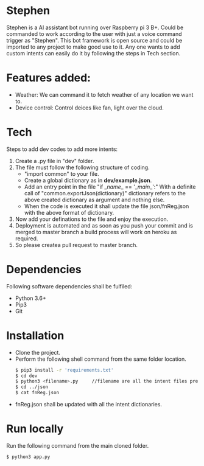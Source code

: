 # Stephen
Stephen is a AI assistant bot running over Raspberry pi 3 B+. Could be commanded to work according to the user with just a voice command trigger as "Stephen". This bot framework is open source and could be imported to any project to make good use to it. Any one wants to add custom intents can easily do it by following the steps in Tech section.

# Features added:
* Weather: We can command it to fetch weather of any location we want to.
* Device control: Control deices like fan, light over the cloud.

# Tech
Steps to add dev codes to add more intents:

1. Create a <fileName>.py file in "dev" folder.
2. The file must follow the following structure of coding.
	* "import common" to your file.
	* Create a global dictionary as in __dev/example.json__.
	* Add an entry point in the file "if \__name__ == '\__main__':" With a definite call of "common.exportJson(dictionary)" dictionary refers to the above created dictionary as argument and nothing else. 
	* When the code is executed it shall update the file json/fnReg.json with the above format of dictionary.
3. Now add your definations to the file and enjoy the execution. 
4. Deployment is automated and as soon as you push your commit and is merged to master branch a build process will work on heroku as required.
5. So please createa pull request to master branch.

# Dependencies
Following software dependencies shall be fulfiled:
* Python 3.6+
* Pip3
* Git

# Installation
* Clone the project.
* Perform the following shell command from the same folder location.
    ```sh
    $ pip3 install -r 'requirements.txt'
    $ cd dev
    $ python3 <filename>.py     //filename are all the intent files present in dev folder
    $ cd ../json
    $ cat fnReg.json
    ```
* fnReg.json shall be updated with all the intent dictionaries. 

# Run locally
Run the following command from the main cloned folder. 
```sh
$ python3 app.py
```